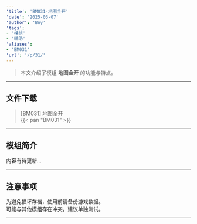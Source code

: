 ```yaml
---
'title': 'BM031-地图全开'
'date': '2025-03-07'
'author': 'Bny'
'tags':
- '模组'
- '辅助'
'aliases':
- 'BM031'
'url': '/p/31/'
---
```


> 本文介绍了模组 **地图全开** 的功能与特点。

---

## 文件下载

> [BM031] 地图全开  
{{< pan "BM031" >}}  

---

## 模组简介

>  
内容有待更新...  

---

## 注意事项

>  
为避免损坏存档，使用前请备份游戏数据。  
可能与其他模组存在冲突，建议单独测试。  

---

